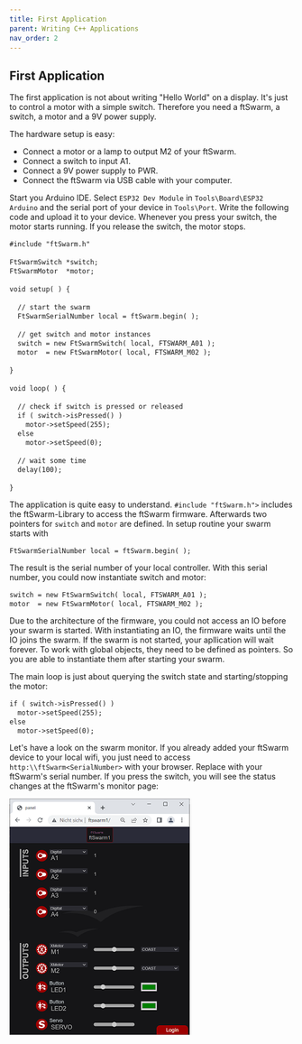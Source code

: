```yaml
---
title: First Application
parent: Writing C++ Applications
nav_order: 2
---
```

## First Application

The first application is not about writing "Hello World" on a display. It's just to control a motor with a simple switch. 
Therefore you need a ftSwarm, a switch, a motor and a 9V power supply.

The hardware setup is easy:

- Connect a motor or a lamp to output M2 of your ftSwarm.
- Connect a switch to input A1.
- Connect a 9V power supply to PWR.
- Connect the ftSwarm via USB cable with your computer.

Start you Arduino IDE. Select `ESP32 Dev Module` in `Tools\Board\ESP32 Arduino` and the serial port of your device in `Tools\Port`.
Write the following code and upload it to your device. Whenever you press your switch, the motor starts running. If you release the switch, the motor stops.

```
#include "ftSwarm.h"

FtSwarmSwitch *switch;
FtSwarmMotor  *motor;

void setup( ) {

  // start the swarm
  FtSwarmSerialNumber local = ftSwarm.begin( );
	
  // get switch and motor instances
  switch = new FtSwarmSwitch( local, FTSWARM_A01 );
  motor  = new FtSwarmMotor( local, FTSWARM_M02 );

}

void loop( ) {

  // check if switch is pressed or released
  if ( switch->isPressed() )
    motor->setSpeed(255);
  else
    motor->setSpeed(0);
	
  // wait some time
  delay(100);

}
```

The application is quite easy to understand. `#include "ftSwarm.h">` includes the ftSwarm-Library to access the ftSwarm firmware. 
Afterwards two pointers for `switch` and `motor` are defined. In setup routine your swarm starts with 

```
FtSwarmSerialNumber local = ftSwarm.begin( );
```

The result is the serial number of your local controller. With this serial number, you could now instantiate switch and motor:

```
switch = new FtSwarmSwitch( local, FTSWARM_A01 );
motor  = new FtSwarmMotor( local, FTSWARM_M02 );
```

Due to the architecture of the firmware, you could not access an IO before your swarm is started.
With instantiating an IO, the firmware waits until the IO joins the swarm. If the swarm is not started, your apllication will wait forever. 
To work with global objects, they need to be defined as pointers. So you are able to instantiate them after starting your swarm.

The main loop is just about querying the switch state and starting/stopping the motor:

```
if ( switch->isPressed() )
  motor->setSpeed(255);
else
  motor->setSpeed(0);
```

Let's have a look on the swarm monitor. If you already added your ftSwarm device to your local wifi, you just need to access 
`http:\\ftSwarm<SerialNumber>` with your browser. Replace <SerialNumber> with your ftSwarm's serial number. If you press the switch,
you will see the status changes at the ftSwarm's monitor page:

![Monitoring ftSwarm](../assets/img/ftSwarm_Monitor.png)

